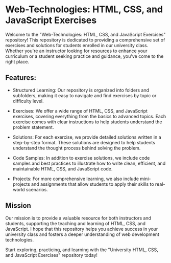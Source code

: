 # Web-Technologies: HTML, CSS, and JavaScript Exercises

Welcome to the "Web-Technologies: HTML, CSS, and JavaScript Exercises" repository! This repository is dedicated to providing a comprehensive set of exercises and solutions for students enrolled in our university class.
Whether you're an instructor looking for resources to enhance your curriculum or a student seeking practice and guidance, you've come to the right place.

## Features:
- Structured Learning: Our repository is organized into folders and subfolders, making it easy to navigate and find exercises by topic or difficulty level.

- Exercises: We offer a wide range of HTML, CSS, and JavaScript exercises, covering everything from the basics to advanced topics. Each exercise comes with clear instructions to help students understand the problem statement.

- Solutions: For each exercise, we provide detailed solutions written in a step-by-step format. These solutions are designed to help students understand the thought process behind solving the problem.

- Code Samples: In addition to exercise solutions, we include code samples and best practices to illustrate how to write clean, efficient, and maintainable HTML, CSS, and JavaScript code.

- Projects: For more comprehensive learning, we also include mini-projects and assignments that allow students to apply their skills to real-world scenarios.

## Mission
Our mission is to provide a valuable resource for both instructors and students, supporting the teaching and learning of HTML, CSS, and JavaScript. I hope that this repository helps you achieve success in your university class and fosters a deeper understanding of web development technologies.

Start exploring, practicing, and learning with the "University HTML, CSS, and JavaScript Exercises" repository today!
